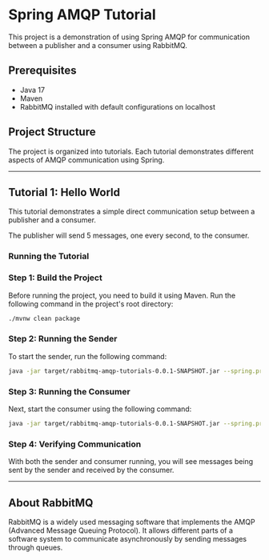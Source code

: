 # Spring AMQP Tutorial

This project is a demonstration of using Spring AMQP for communication between a publisher and a consumer using RabbitMQ.

## Prerequisites

- Java 17
- Maven
- RabbitMQ installed with default configurations on localhost

## Project Structure

The project is organized into tutorials. Each tutorial demonstrates different aspects of AMQP communication using Spring.

---

## Tutorial 1: Hello World

This tutorial demonstrates a simple direct communication setup between a publisher and a consumer. 

The publisher will send 5 messages, one every second, to the consumer.

### Running the Tutorial

### Step 1: Build the Project

Before running the project, you need to build it using Maven. Run the following command in the project's root directory:

```bash
./mvnw clean package
```

### Step 2: Running the Sender

To start the sender, run the following command:

```bash
java -jar target/rabbitmq-amqp-tutorials-0.0.1-SNAPSHOT.jar --spring.profiles.active=hello-world,sender
```

### Step 3: Running the Consumer

Next, start the consumer using the following command:

```bash
java -jar target/rabbitmq-amqp-tutorials-0.0.1-SNAPSHOT.jar --spring.profiles.active=hello-world,receiver
```

### Step 4: Verifying Communication

With both the sender and consumer running, you will see messages being sent by the sender and received by the consumer.

---

## About RabbitMQ

RabbitMQ is a widely used messaging software that implements the AMQP (Advanced Message Queuing Protocol). It allows different parts of a software system to communicate asynchronously by sending messages through queues.
